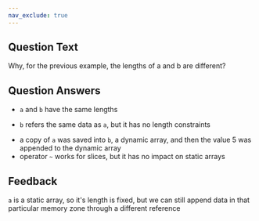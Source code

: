 ```yaml
---
nav_exclude: true
---
```

## Question Text

Why, for the previous example, the lengths of a and b are different?

## Question Answers

- `a` and `b` have the same lengths
+ `b` refers the same data as `a`, but it has no length constraints 
- a copy of `a` was saved into `b`, a dynamic array, and then the value 5 was appended to the dynamic array
- operator `~` works for slices, but it has no impact on static arrays

## Feedback

`a` is a static array, so it's length is fixed, but we can still append data in that particular memory zone through a different reference
